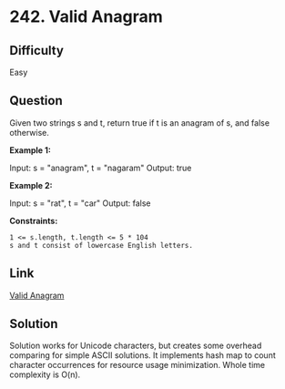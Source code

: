 # 242. Valid Anagram

## Difficulty

Easy

## Question

Given two strings s and t, return true if t is an anagram of s, and false otherwise.

**Example 1:**

Input: s = "anagram", t = "nagaram"
Output: true

**Example 2:**

Input: s = "rat", t = "car"
Output: false

**Constraints:**

    1 <= s.length, t.length <= 5 * 104
    s and t consist of lowercase English letters.

## Link

[Valid Anagram](https://leetcode.com/problems/valid-anagram/)

## Solution

Solution works for Unicode characters, but creates some overhead comparing for simple ASCII solutions. It implements hash map to count character occurrences for resource usage minimization. Whole time complexity is O(n).
